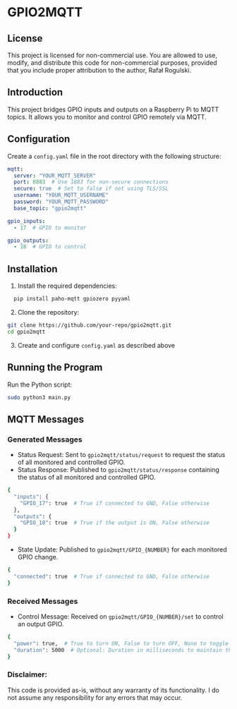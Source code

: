 # GPIO2MQTT

## License
This project is licensed for non-commercial use. You are allowed to use, modify, and distribute this code for non-commercial purposes, provided that you include proper attribution to the author, Rafał Rogulski.

## Introduction
This project bridges GPIO inputs and outputs on a Raspberry Pi to MQTT topics. It allows you to monitor and control GPIO remotely via MQTT.

## Configuration

Create a `config.yaml` file in the root directory with the following structure:

```yaml
mqtt:
  server: "YOUR_MQTT_SERVER"
  port: 8883  # Use 1883 for non-secure connections
  secure: true  # Set to false if not using TLS/SSL
  username: "YOUR_MQTT_USERNAME"
  password: "YOUR_MQTT_PASSWORD"
  base_topic: "gpio2mqtt"

gpio_inputs:
  - 17  # GPIO to monitor

gpio_outputs:
  - 18  # GPIO to control
```

## Installation
1. Install the required dependencies:
```bash
  pip install paho-mqtt gpiozero pyyaml
```

2. Clone the repository:
```bash
git clone https://github.com/your-repo/gpio2mqtt.git
cd gpio2mqtt
```

3. Create and configure `config.yaml` as described above

## Running the Program
Run the Python script:
```bash
sudo python3 main.py
```

## MQTT Messages

### Generated Messages
- Status Request: Sent to `gpio2mqtt/status/request` to request the status of all monitored and controlled GPIO.
- Status Response: Published to `gpio2mqtt/status/response` containing the status of all monitored and controlled GPIO.
```bash
{
  "inputs": {
    "GPIO_17": true  # True if connected to GND, False otherwise
  },
  "outputs": {
    "GPIO_18": true  # True if the output is ON, False otherwise
  }
}
```
- State Update: Published to `gpio2mqtt/GPIO_{NUMBER}` for each monitored GPIO change.
```bash
{
  "connected": true  # True if connected to GND, False otherwise
}
```
### Received Messages
- Control Message: Received on `gpio2mqtt/GPIO_{NUMBER}/set` to control an output GPIO.
```bash
{
  "power": true,  # True to turn ON, False to turn OFF, None to toggle
  "duration": 5000  # Optional: Duration in milliseconds to maintain the state
}
```

### Disclaimer: 
This code is provided as-is, without any warranty of its functionality. I do not assume any responsibility for any errors that may occur.